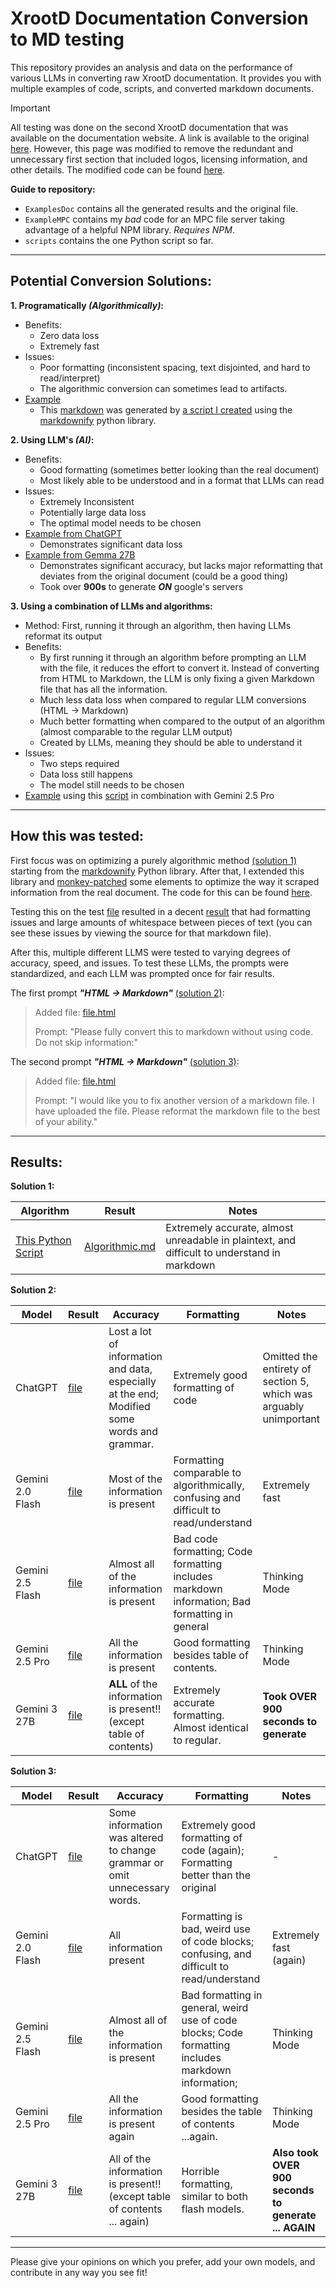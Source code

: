 # XrootD Documentation Conversion to MD testing
This repository provides an analysis and data on the performance of various LLMs in converting raw XrootD documentation. It provides you with multiple examples of code, scripts, and converted markdown documents.

> [!IMPORTANT]  
> All testing was done on the second XrootD documentation that was available on the documentation website. A link is available to the original [here](https://xrootd.web.cern.ch/doc/dev55/Syntax_config.htm).
> However, this page was modified to remove the redundant and unnecessary first section that included logos, licensing information, and other details. The modified code can be found [here](ExampleDoc/file.html).

**Guide to repository:**
- `ExamplesDoc` contains all the generated results and the original file.
- `ExampleMPC` contains my *bad* code for an MPC file server taking advantage of a helpful NPM library. *Requires NPM*.
- `scripts` contains the one Python script so far.
___
## Potential Conversion Solutions: 

**1. Programatically *(Algorithmically)*:** <a name="sol-1"></a>
- Benefits:
  - Zero data loss
  - Extremely fast
- Issues:
  - Poor formatting (inconsistent spacing, text disjointed, and hard to read/interpret)
  - The algorithmic conversion can sometimes lead to artifacts.
- [Example](ExampleDoc/Algorithmic.md)
  - This [markdown](ExampleDoc/Algorithmic.md) was generated by [a script I created](scripts/convert.py) using the [markdownify](https://github.com/matthewwithanm/python-markdownify) python library.

**2. Using LLM's *(AI)*:** <a name="sol-2"></a>
- Benefits:
  - Good formatting (sometimes better looking than the real document)
  - Most likely able to be understood and in a format that LLMs can read
- Issues:
  - Extremely Inconsistent
  - Potentially large data loss
  - The optimal model needs to be chosen
- [Example from ChatGPT](ExampleDoc/CHATGPT/ChatGPT-Only.md)
  - Demonstrates significant data loss
- [Example from Gemma 27B](ExampleDoc/Gemma%203%2027B/gemm_3_27b_it-Only.md)
  - Demonstrates significant accuracy, but lacks major reformatting that deviates from the original document (could be a good thing)
  - Took over **900s** to generate ***ON*** google's servers

**3. Using a combination of LLMs and algorithms:** <a name="sol-3"></a>
- Method: First, running it through an algorithm, then having LLMs reformat its output
- Benefits:
  - By first running it through an algorithm before prompting an LLM with the file, it reduces the effort to convert it. Instead of converting from HTML to Markdown, the LLM is only fixing a given Markdown file that has all the information.
  - Much less data loss when compared to regular LLM conversions (HTML -> Markdown)
  - Much better formatting when compared to the output of an algorithm (almost comparable to the regular LLM output)
  - Created by LLMs, meaning they should be able to understand it
- Issues:
  - Two steps required
  - Data loss still happens
  - The model still needs to be chosen
- [Example](ExampleDoc/Gemini%202.5%20Pro/Gemini_2.5_Pro_Thinking-Only.md) using this [script](scripts/convert.py) in combination with Gemini 2.5 Pro

___
## How this was tested:

First focus was on optimizing a purely algorithmic method [(solution 1)](#sol-1) starting from the [markdownify](https://github.com/matthewwithanm/python-markdownify) Python library. After that, I extended this library and [monkey-patched](https://en.wikipedia.org/wiki/Monkey_patch) some elements to optimize the way it scraped information from the real document. The code for this can be found [here](scripts/convert.py).

Testing this on the test [file](ExampleDoc/file.html) resulted in a decent [result](ExampleDoc/Algorithmic.md) that had formatting issues and large amounts of whitespace between pieces of text (you can see these issues by viewing the source for that markdown file).

After this, multiple different LLMS were tested to varying degrees of accuracy, speed, and issues. To test these LLMs, the prompts were standardized, and each LLM was prompted once for fair results. 

The first prompt ***"HTML -> Markdown"*** [(solution 2)](#sol-2):

> Added file: [file.html](ExampleDoc/file.html)
> 
> Prompt: "Please fully convert this to markdown without using code. Do not skip information:"


The second prompt ***"HTML -> Markdown"*** [(solution 3)](#sol-3):

> Added file: [file.html](ExampleDoc/Algorithmic.md)
> 
> Prompt: "I would like you to fix another version of a markdown file. I have uploaded the file. Please reformat the markdown file to the best of your ability."

___
## Results:

**Solution 1:**

| Algorithm | Result | Notes |
| ------------- | ------------- | ------------- |
| [This Python Script](scripts/convert.py) | [Algorithmic.md](ExampleDoc/Algorithmic.md) | Extremely accurate, almost unreadable in plaintext, and difficult to understand in markdown |

**Solution 2:**

| Model | Result | Accuracy | Formatting | Notes |
| ------------- | ------------- | ------------- | ------------- | ------------- | 
| ChatGPT | [file](ExampleDoc/CHATGPT/ChatGPT-Only.md) | Lost a lot of information and data, especially at the end; Modified some words and grammar. | Extremely good formatting of code | Omitted the entirety of section 5, which was arguably unimportant |
| Gemini 2.0 Flash | [file](ExampleDoc/Gemini%202.0%20Flash/Gemini_2.0_Flash-Only.md) | Most of the information is present | Formatting comparable to algorithmically, confusing and difficult to read/understand | Extremely fast | 
| Gemini 2.5 Flash | [file](ExampleDoc/Gemini%202.5%20Flash/Gemini_2.5_Flash_Thinking-Only.md) | Almost all of the information is present | Bad code formatting; Code formatting includes markdown information; Bad formatting in general |  Thinking Mode |
| Gemini 2.5 Pro | [file](ExampleDoc/Gemini%202.5%20Pro/Gemini_2.5_Pro_Thinking-Only.md) | All the information is present | Good formatting besides table of contents. |  Thinking Mode |
| Gemini 3 27B | [file](ExampleDoc/Gemma%203%2027B/gemma_3_27b_it-Only.md) | **ALL** of the information is present!! (except table of contents) | Extremely accurate formatting. Almost identical to regular. | **Took OVER 900 seconds to generate** |

**Solution 3:**

| Model | Result | Accuracy | Formatting | Notes |
| ------------- | ------------- | ------------- | ------------- | ------------- | 
| ChatGPT | [file](ExampleDoc/CHATGPT/ChatGPT-Reformat.md) | Some information was altered to change grammar or omit unnecessary words. | Extremely good formatting of code (again); Formatting better than the original | - |
| Gemini 2.0 Flash | [file](ExampleDoc/Gemini%202.0%20Flash/Gemini_2.0_Flash-Reformat.md) | All information present | Formatting is bad, weird use of code blocks; confusing, and difficult to read/understand | Extremely fast (again) | 
| Gemini 2.5 Flash | [file](ExampleDoc/Gemini%202.5%20Flash/Gemini_2.5_Flash_Thinking-Reformat.md) | Almost all of the information is present | Bad formatting in general, weird use of code blocks; Code formatting includes markdown information; |  Thinking Mode |
| Gemini 2.5 Pro | [file](ExampleDoc/Gemini%202.5%20Pro/Gemini_2.5_Pro_Thinking-Reformat.md) | All the information is present again | Good formatting besides the table of contents ...again. |  Thinking Mode |
| Gemini 3 27B | [file](ExampleDoc/Gemma%203%2027B/gemma_3_27b_it-Reformat.md) | All of the information is present!! (except table of contents ... again) | Horrible formatting, similar to both flash models. | **Also took OVER 900 seconds to generate ... AGAIN** |

____
Please give your opinions on which you prefer, add your own models, and contribute in any way you see fit!


